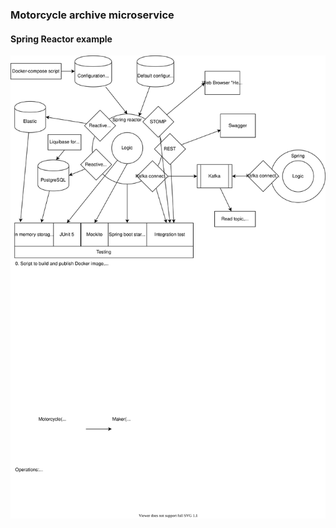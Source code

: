 ### Motorcycle archive microservice
#### Spring Reactor example

![Project diagram][scheme]


[scheme]: ./files/schema.svg
